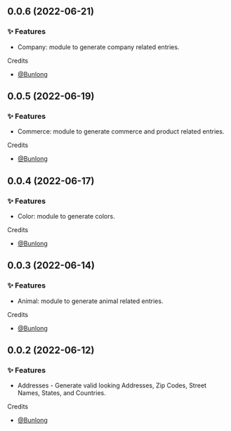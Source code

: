 ## 0.0.6 (2022-06-21)

### ✨ Features

  * Company: module to generate company related entries.

Credits

* [@Bunlong](https://github.com/Bunlong)

## 0.0.5 (2022-06-19)

### ✨ Features

  * Commerce: module to generate commerce and product related entries.

Credits

* [@Bunlong](https://github.com/Bunlong)

## 0.0.4 (2022-06-17)

### ✨ Features

  * Color: module to generate colors.

Credits

* [@Bunlong](https://github.com/Bunlong)

## 0.0.3 (2022-06-14)

### ✨ Features

  * Animal: module to generate animal related entries.

Credits

* [@Bunlong](https://github.com/Bunlong)

## 0.0.2 (2022-06-12)

### ✨ Features

  * Addresses - Generate valid looking Addresses, Zip Codes, Street Names, States, and Countries.

Credits

* [@Bunlong](https://github.com/Bunlong)
